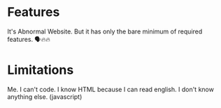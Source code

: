 # Features
It's Abnormal Website. But it has only the bare minimum of required features. 🗣️🔥🔥

# Limitations
Me. I can't code. I know HTML because I can read english. I don't know anything else. (javascript)
